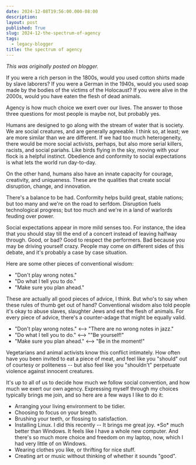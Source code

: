 ```yaml
---
date: 2024-12-08T19:56:00.000-08:00
description: 
layout: post
published: True
slug: 2024-12-the-spectrum-of-agency
tags:
  - legacy-blogger
title: the spectrum of agency
---
```


*This was originally posted on blogger.*

If you were a rich person in the 1800s, would you used cotton shirts made by slave laborers? If you were a German in the 1940s, would you used soap made by the bodies of the victims of the Holocaust? If you were alive in the 2000s, would you have eaten the flesh of dead animals.

Agency is how much choice we exert over our lives. The answer to those three questions for most people is maybe not, but probably yes.

Humans are designed to go along with the stream of water that is society. We are social creatures, and are generally agreeable. I think so, at least; we are more similar than we are different. If we had too much heterogeneity, there would be more social activists, perhaps, but also more serial killers, racists, and social pariahs. Like birds flying in the sky, moving with your flock is a helpful instinct. Obedience and conformity to social expectations is what lets the world run day-to-day.

On the other hand, humans also have an innate capacity for courage, creativity, and uniqueness. These are the qualities that create social disruption, change, and innovation.

There's a balance to be had. Conformity helps build great, stable nations; but too many and we're on the road to serfdom. Disruption fuels technological progress; but too much and we're in a land of warlords feuding over power.

Social expectations appear in more mild senses too. For instance, the idea that you should stay till the end of a concert instead of leaving halfway through. Good, or bad? Good to respect the performers. Bad because you may be driving yourself crazy. People may come on different sides of this debate, and it's probably a case by case situation.

Here are some other pieces of conventional wisdom:  


* "Don't play wrong notes."
* "Do what I tell you to do."
* "Make sure you plan ahead."

These are actually all good pieces of advice, I think. But who's to say when these rules of thumb get out of hand? Conventional wisdom also told people it's okay to abuse slaves, slaughter Jews and eat the flesh of animals. For every piece of advice, there's a counter-adage that might be equally valid.  
  


* "Don't play wrong notes." <--> "There are no wrong notes in jazz."
* "Do what I tell you to do." <--> ""Be yourself!"
* "Make sure you plan ahead." <--> "Be in the moment!"

Vegetarians and animal activists know this conflict intimately. How often have you been invited to eat a piece of meat, and feel like you "should" out of courtesy or politeness -- but also feel like you "shouldn't" perpetuate violence against innocent creatures.

It's up to all of us to decide how much we follow social convention, and how much we exert our own agency. Expressing myself through my choices typically brings me join, and so here are a few ways I like to do it:

* Arranging your living environment to be tidier.
* Choosing to focus on your breath.
* Brushing your teeth, or flossing to satisfaction.
* Installing Linux. I did this recently -- It brings me great joy. \*So\* much better than Windows. It feels like I have a whole new computer. And there's so much more choice and freedom on my laptop, now, which I had very little of on Windows.
* Wearing clothes you like, or thrifting for nice stuff.
* Creating art or music without thinking of whether it sounds "good".
